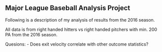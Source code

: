 Major League Baseball Analysis Project
---------------------------------------

Following is a description of my analysis of results from the 2016 season.

All data is from right handed hitters vs right handed pitchers with min. 200 PA from the 2016 season.

Quesions:
	- Does exit velocity correlate with other outcome statistics?

	